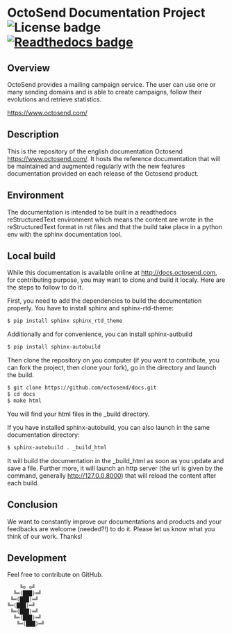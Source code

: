 # OctoSend Documentation Project ![License badge][license-img] [![Readthedocs badge][readthedocs-img]][readthedocs-url]

## Overview

OctoSend  provides a  mailing campaign  service. The  user can  use one  or many
sending domains  and is able  to create  campaigns, follow their  evolutions and
retrieve statistics.

https://www.octosend.com/

## Description

This    is   the    repository   of    the   english    documentation   Octosend
https://www.octosend.com/.  It  hosts the  reference documentation that  will be
maintained and augmented regularly with  the new features documentation provided
on each release of the Octosend product.

## Environment

The  documentation is  intended to  be built  in a  readthedocs reStructuredText
environment which means the content are  wrote in the reStructuredText format in
rst  files and  that  the build  take  place in  a python  env  with the  sphinx
documentation tool.

## Local build

While this  documentation is  available online at  http://docs.octosend.com, for
contributing purpose, you  may want to clone  and build it localy.  Here are the
steps to follow to do it.

First, you need to add the dependencies to build the documentation properly. You
have to install sphinx and sphinx-rtd-theme:

```bash
$ pip install sphinx sphinx_rtd_theme
```

Additionally and for convenience, you can install sphinx-autbuild

```bash
$ pip install sphinx-autobuild
```

Then clone the  repository on you computer  (if you want to  contribute, you can
fork the  project, then  clone your fork),  go in the  directory and  launch the
build.

```bash
$ git clone https://github.com/octosend/docs.git
$ cd docs
$ make html
```

You will find your html files in the _build directory.

If  you  have installed  sphinx-autobuild,  you  can  also  launch in  the  same
documentation directory:

```bash
$ sphinx-autobuild . _build_html
```

It will  build the documentation  in the _build_html as  soon as you  update and
save a file.  Further more, it will launch  an http server (the url  is given by
the command, generally  http://127.0.0.8000) that will reload  the content after
each build.

## Conclusion

We want to constantly improve our documentations and products and your feedbacks
are  welcome (needed?!)  to do  it. Please  let us  know what  you think  of our
work. Thanks!

## Development

Feel free to contribute on GitHub.

```
    ╚⊙ ⊙╝
  ╚═(███)═╝
 ╚═(███)═╝
╚═(███)═╝
 ╚═(███)═╝
  ╚═(███)═╝
   ╚═(███)═╝
```

[license-img]: https://img.shields.io/badge/license-ISC-blue.svg
[readthedocs-img]: https://readthedocs.org/projects/pip/badge/?version=latest
[readthedocs-url]: http:/octosend.readthedocs.org/en/latest/